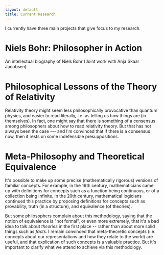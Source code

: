 ```yaml
---
layout: default
title: Current Research
---
```


I currently have three main projects that give focus to my research.

# Niels Bohr: Philosopher in Action

An intellectual biography of Niels Bohr (Joint work with Anja Skaar
Jacobsen)

# Philosophical Lessons of the Theory of Relativity

Relativity theory might seem less philosophically provocative than
quantum physics, and easier to read literally, i.e. as telling us how
things are (in themselves). In fact, one might say that there is
something of a consensus among philosophers about how to read
relativity theory. But that has not always been the case --- and I'm
convinced that if there is a consensus now, then it rests on some
indefensible presuppositions.
   
# Meta-Philosophy and Theoretical Equivalence

It's possible to make up some precise (mathematically rigorous)
versions of familiar concepts. For example, in the 19th century,
mathematicians came up with definitions for concepts such as a
function being continuous, or of a collection being infinite. In the
20th century, mathematical logicians continued this practice by
proposing definitions for concepts such as provability, truth (in a
structure), and equivalence (of theories).

But some philosophers complain about this methodology, saying that the
notion of equivalence is "not formal", or even more extremely, that
it's a bad idea to talk about *theories* in the first place -- rather
than about more solid things such as *facts*. I remain convinced that
meta-theoretic concepts (i.e. concepts about our representations and
how they relate to the world) are useful, and that explication of such
concepts is a valuable practice. But it's important to clarify what we
attend to achieve via this methodology.



